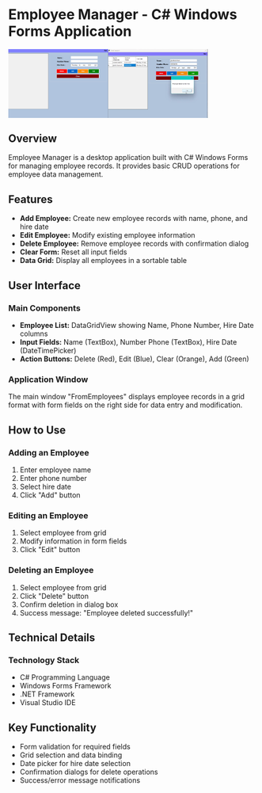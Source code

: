 <h1>Employee Manager - C# Windows Forms Application</h1>
<div style=" display: flex; "> 
  <img width="40%" heigth="60%" src="1.png"> <img width="40%" heigth="60%" src="2.png">
</div>
<h2>Overview</h2>
<p>Employee Manager is a desktop application built with C# Windows Forms for managing employee records. It provides basic CRUD operations for employee data management.</p>

<h2>Features</h2>
<ul>
<li><strong>Add Employee:</strong> Create new employee records with name, phone, and hire date</li>
<li><strong>Edit Employee:</strong> Modify existing employee information</li>
<li><strong>Delete Employee:</strong> Remove employee records with confirmation dialog</li>
<li><strong>Clear Form:</strong> Reset all input fields</li>
<li><strong>Data Grid:</strong> Display all employees in a sortable table</li>
</ul>

<h2>User Interface</h2>
<h3>Main Components</h3>
<ul>
<li><strong>Employee List:</strong> DataGridView showing Name, Phone Number, Hire Date columns</li>
<li><strong>Input Fields:</strong> Name (TextBox), Number Phone (TextBox), Hire Date (DateTimePicker)</li>
<li><strong>Action Buttons:</strong> Delete (Red), Edit (Blue), Clear (Orange), Add (Green)</li>
</ul>

<h3>Application Window</h3>
<p>The main window "FromEmployees" displays employee records in a grid format with form fields on the right side for data entry and modification.</p>

<h2>How to Use</h2>
<h3>Adding an Employee</h3>
<ol>
<li>Enter employee name</li>
<li>Enter phone number</li>
<li>Select hire date</li>
<li>Click "Add" button</li>
</ol>

<h3>Editing an Employee</h3>
<ol>
<li>Select employee from grid</li>
<li>Modify information in form fields</li>
<li>Click "Edit" button</li>
</ol>

<h3>Deleting an Employee</h3>
<ol>
<li>Select employee from grid</li>
<li>Click "Delete" button</li>
<li>Confirm deletion in dialog box</li>
<li>Success message: "Employee deleted successfully!"</li>
</ol>

<h2>Technical Details</h2>
<h3>Technology Stack</h3>
<ul>
<li>C# Programming Language</li>
<li>Windows Forms Framework</li>
<li>.NET Framework</li>
<li>Visual Studio IDE</li>
</ul>



<h2>Key Functionality</h2>
<ul>
<li>Form validation for required fields</li>
<li>Grid selection and data binding</li>
<li>Date picker for hire date selection</li>
<li>Confirmation dialogs for delete operations</li>
<li>Success/error message notifications</li>
</ul>
